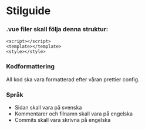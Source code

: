 # Stilguide

### .vue filer skall följa denna struktur:
```
<script></script>
<template></template>
<style></style>
```

### Kodformattering
All kod ska vara formatterad efter våran prettier config.

### Språk
- Sidan skall vara på svenska
- Kommentarer och filnamn skall vara på engelska
- Commits skall vara skrivna på engelska
